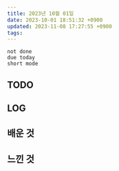 ```yaml
---
title: 2023년 10월 01일
date: 2023-10-01 18:51:32 +0900
updated: 2023-11-08 17:27:55 +0900
tags: 
---
```


```tasks
not done 
due today
short mode
```

## TODO

## LOG

## 배운 것

## 느낀 것